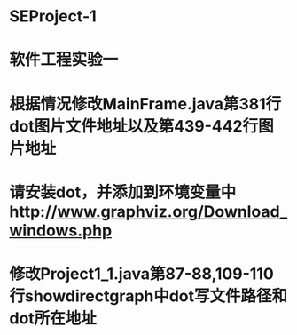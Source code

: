 # SEProject-1
# 软件工程实验一
# 根据情况修改MainFrame.java第381行dot图片文件地址以及第439-442行图片地址
# 请安装dot，并添加到环境变量中http://www.graphviz.org/Download_windows.php
# 修改Project1_1.java第87-88,109-110行showdirectgraph中dot写文件路径和dot所在地址
